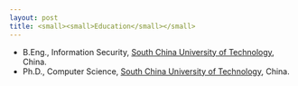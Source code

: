 ```yaml
---
layout: post
title: <small><small>Education</small></small>
---
```

<ul>
<li><span style="font-size: 100%;">B.Eng., Information Security, <a href="http://www.scut.edu.cn/cs">South China University of Technology</a>, China.</span></li>
<li><span style="font-size: 100%;">Ph.D., Computer Science, <a href="http://ww1.math.nus.edu.sg/">South China University of Technology</a>, China.</span></li>
</ul>

